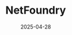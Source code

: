 ---  
layout: startup_page  
title: "NetFoundry"  
id: "netfoundry.io"  
permalink: "/netfoundrynetfoundry.io04282025/"  
website: "https://netfoundry.io"  
funding_round: "Venture Round"  
funding_amount: "$12M"  
investors: "SYN Ventures"  
about: "NetFoundry provides secure-by-design networking solutions, offering military-grade security with the speed and extensibility of software. Its platform replaces infrastructure dependencies with a secure-by-design model, enabling rapid deployment and simplifying operations for businesses of all sizes. NetFoundry is also the inventor and maintainer of OpenZiti, a widely used open-source zero trust software."  
markets: "Cybersecurity, Networking, Apps, Developer Platform, DevOps, Internet, Network Security"  
hq: "Charlotte, North Carolina, United States"  
founded_year: "2017"  
linkedin: "https://www.linkedin.com/company/netfoundry"  
twitter: "https://twitter.com/netfoundry"  
instagram: ""  
facebook: "https://www.facebook.com/NetFoundry"  
crunchbase: "https://www.crunchbase.com/organization/netfoundry"  
pitchbook: "https://pitchbook.com/profiles/company/178154-56"  

date_display: "28-Apr-2025"  
date: "2025-04-28"

# SEO Optimization  
meta_title: "NetFoundry - Venture Round Funding ($12M)"  
meta_description: "NetFoundry, NetFoundry provides secure-by-design networking solutions, offering military-grade security with the speed and extensibility of software. Its platform..."  
meta_keywords: "NetFoundry, Cybersecurity, Networking, Apps, Developer Platform, DevOps, Internet, Network Security, Venture Round funding"  
canonical_url: "https://startup.projectstartups.com/netfoundrynetfoundry.io04282025/"  
---